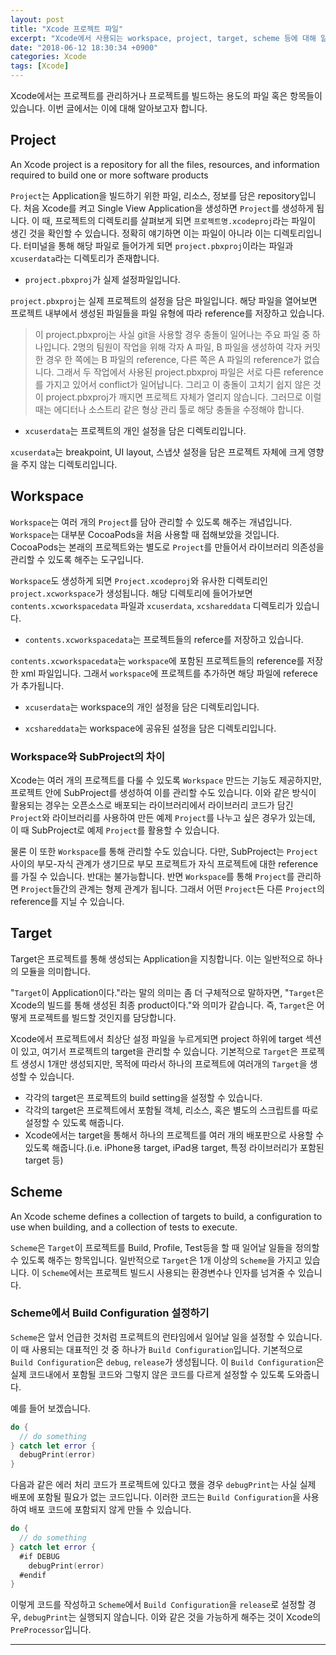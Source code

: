 ```yaml
---
layout: post
title: "Xcode 프로젝트 파일"
excerpt: "Xcode에서 사용되는 workspace, project, target, scheme 등에 대해 알아 봅니다."
date: "2018-06-12 18:30:34 +0900"
categories: Xcode
tags: [Xcode]
---
```


Xcode에서는 프로젝트를 관리하거나 프로젝트를 빌드하는 용도의 파일 혹은 항목들이 있습니다. 이번 글에서는 이에 대해 알아보고자 합니다.

## Project

<div class="message">
  An Xcode project is a repository for all the files, resources, and information required to build one or more software products
</div>

`Project`는 Application을 빌드하기 위한 파일, 리소스, 정보를 담은 repository입니다. 처음 Xcode를 켜고 Single View Application을 생성하면 `Project`를 생성하게 됩니다. 이 때, 프로젝트의 디렉토리를 살펴보게 되면 `프로젝트명.xcodeproj`라는 파일이 생긴 것을 확인할 수 있습니다. 정확히 얘기하면 이는 파일이 아니라 이는 디렉토리입니다. 터미널을 통해 해당 파일로 들어가게 되면 `project.pbxproj`이라는 파일과 `xcuserdata`라는 디렉토리가 존재합니다.

* `project.pbxproj`가 실제 설정파일입니다.

`project.pbxproj`는 실제 프로젝트의 설정을 담은 파일입니다. 해당 파일을 열어보면 프로젝트 내부에서 생성된 파일들을 파일 유형에 따라 reference를 저장하고 있습니다.

> 이 project.pbxproj는 사실 git을 사용할 경우 충돌이 일어나는 주요 파일 중 하나입니다. 2명의 팀원이 작업을 위해 각자 A 파일, B 파일을 생성하여 각자 커밋한 경우 한 쪽에는 B 파일의 reference, 다른 쪽은 A 파일의 reference가 없습니다. 그래서 두 작업에서 사용된 project.pbxproj 파일은 서로 다른 reference를 가지고 있어서 conflict가 일어납니다. 그리고 이 충돌이 고치기 쉽지 않은 것이 project.pbxproj가 깨지면 프로젝트 자체가 열리지 않습니다. 그러므로 이럴 때는 에디터나 소스트리 같은 형상 관리 툴로 해당 충돌을 수정해야 합니다.

* `xcuserdata`는 프로젝트의 개인 설정을 담은 디렉토리입니다.

`xcuserdata`는 breakpoint, UI layout, 스냅샷 설정을 담은 프로젝트 자체에 크게 영향을 주지 않는 디렉토리입니다.

## Workspace

`Workspace`는 여러 개의 `Project`를 담아 관리할 수 있도록 해주는 개념입니다. `Workspace`는 대부분 CocoaPods을 처음 사용할 때 접해보았을 것입니다. CocoaPods는 본래의 프로젝트와는 별도로 `Project`를 만들어서 라이브러리 의존성을 관리할 수 있도록 해주는 도구입니다.

`Workspace`도 생성하게 되면 `Project.xcodeproj`와 유사한 디렉토리인 `project.xcworkspace`가 생성됩니다. 해당 디렉토리에 들어가보면 `contents.xcworkspacedata` 파일과 `xcuserdata`, `xcshareddata` 디렉토리가 있습니다.

* `contents.xcworkspacedata`는 프로젝트들의 referce를 저장하고 있습니다.

`contents.xcworkspacedata`는 `workspace`에 포함된 프로젝트들의 reference를 저장한 xml 파일입니다. 그래서 `workspace`에 프로젝트를 추가하면 해당 파일에 referece가 추가됩니다.

* `xcuserdata`는 workspace의 개인 설정을 담은 디렉토리입니다.

* `xcshareddata`는 workspace에 공유된 설정을 담은 디렉토리입니다.

### Workspace와 SubProject의 차이

Xcode는 여러 개의 프로젝트를 다룰 수 있도록 `Workspace` 만드는 기능도 제공하지만, 프로젝트 안에 SubProject를 생성하여 이를 관리할 수도 있습니다. 이와 같은 방식이 활용되는 경우는 오픈소스로 배포되는 라이브러리에서 라이브러리 코드가 담긴 `Project`와 라이브러리를 사용하여 만든 예제 `Project`를 나누고 싶은 경우가 있는데, 이 때 SubProject로 예제 `Project`를 활용할 수 있습니다.

물론 이 또한 `Workspace`를 통해 관리할 수도 있습니다. 다만, SubProject는 `Project` 사이의 부모-자식 관계가 생기므로 부모 프로젝트가 자식 프로젝트에 대한 reference를 가질 수 있습니다. 반대는 불가능합니다. 반면 `Workspace`를 통해 `Project`를 관리하면 `Project`들간의 관계는 형제 관계가 됩니다. 그래서 어떤 `Project`든 다른 `Project`의 reference를 지닐 수 있습니다.

## Target

<div class="message">
  Target은 프로젝트를 통해 생성되는 Application을 지칭합니다. 이는 일반적으로 하나의 모듈을 의미합니다.
</div>

"`Target`이 Application이다."라는 말의 의미는 좀 더 구체적으로 말하자면, "`Target`은 Xcode의 빌드를 통해 생성된 최종 product이다."와 의미가 같습니다. 즉, `Target`은 어떻게 프로젝트를 빌드할 것인지를 담당합니다.

Xcode에서 프로젝트에서 최상단 설정 파일을 누르게되면 project 하위에 target 섹션이 있고, 여기서 프로젝트의 target을 관리할 수 있습니다. 기본적으로 `Target`은 프로젝트 생성시 1개만 생성되지만, 목적에 따라서 하나의 프로젝트에 여러개의 `Target`을 생성할 수 있습니다.

* 각각의 target은 프로젝트의 build setting을 설정할 수 있습니다.
* 각각의 target은 프로젝트에서 포함될 객체, 리소스, 혹은 별도의 스크립트를 따로 설정할 수 있도록 해줍니다.
* Xcode에서는 target을 통해서 하나의 프로젝트를 여러 개의 배포판으로 사용할 수 있도록 해줍니다.(i.e. iPhone용 target, iPad용 target, 특정 라이브러리가 포함된 target 등)


## Scheme

<div class="message">
  An Xcode scheme defines a collection of targets to build, a configuration to use when building, and a collection of tests to execute.
</div>

`Scheme`은 `Target`이 프로젝트를 Build, Profile, Test등을 할 때 일어날 일들을 정의할 수 있도록 해주는 항목입니다. 일반적으로 `Target`은 1개 이상의 `Scheme`을 가지고 있습니다. 이 `Scheme`에서는 프로젝트 빌드시 사용되는 환경변수나 인자를 넘겨줄 수 있습니다.

### Scheme에서 Build Configuration 설정하기

`Scheme`은 앞서 언급한 것처럼 프로젝트의 런타임에서 일어날 일을 설정할 수 있습니다. 이 때 사용되는 대표적인 것 중 하나가 `Build Configuration`입니다. 기본적으로 `Build Configuration`은 `debug`, `release`가 생성됩니다. 이 `Build Configuration`은 실제 코드내에서 포함될 코드와 그렇지 않은 코드를 다르게 설정할 수 있도록 도와줍니다.

예를 들어 보겠습니다.

```swift
do {
  // do something
} catch let error {
  debugPrint(error)
}
```

다음과 같은 에러 처리 코드가 프로젝트에 있다고 했을 경우 `debugPrint`는 사실 실제 배포에 포함될 필요가 없는 코드입니다. 이러한 코드는 `Build Configuration`을 사용하여 배포 코드에 포함되지 않게 만들 수 있습니다.

```swift
do {
  // do something
} catch let error {
  #if DEBUG
    debugPrint(error)
  #endif
}
```

이렇게 코드를 작성하고 `Scheme`에서 `Build Configuration`을 `release`로 설정할 경우, `debugPrint`는 실행되지 않습니다. 이와 같은 것을 가능하게 해주는 것이 Xcode의 `PreProcessor`입니다.

---
